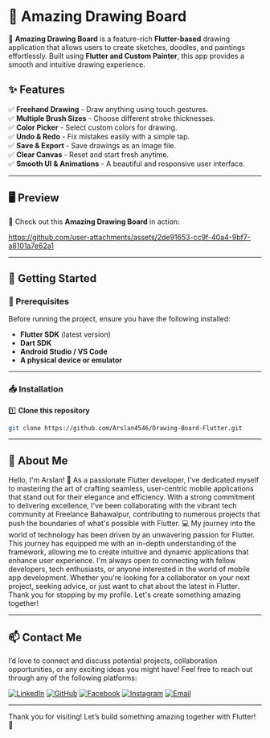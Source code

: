 # 🎨 Amazing Drawing Board 



🚀 **Amazing Drawing Board** is a feature-rich **Flutter-based** drawing application that allows users to create sketches, doodles, and paintings effortlessly. Built using **Flutter and Custom Painter**, this app provides a smooth and intuitive drawing experience.  

## ✨ Features  

✅ **Freehand Drawing** - Draw anything using touch gestures.  
✅ **Multiple Brush Sizes** - Choose different stroke thicknesses.  
✅ **Color Picker** - Select custom colors for drawing.  
✅ **Undo & Redo** - Fix mistakes easily with a simple tap.  
✅ **Save & Export** - Save drawings as an image file.  
✅ **Clear Canvas** - Reset and start fresh anytime.  
✅ **Smooth UI & Animations** - A beautiful and responsive user interface.  

---

## 🖥️ **Preview**  

🔹 Check out this **Amazing Drawing Board** in action:  



https://github.com/user-attachments/assets/2de91653-cc9f-40a4-9bf7-a8101a7e62a1


---

## 🚀 **Getting Started**  

### 🔧 Prerequisites  

Before running the project, ensure you have the following installed:  

- **Flutter SDK** (latest version)  
- **Dart SDK**  
- **Android Studio / VS Code**  
- **A physical device or emulator**  

---

### 📥 Installation  

1️⃣ **Clone this repository**  
```sh
git clone https://github.com/Arslan4546/Drawing-Board-Flutter.git

```
---
## 🚀 About Me
Hello, I'm Arslan! 👋 As a passionate Flutter developer, I've dedicated myself to mastering the art of crafting seamless, user-centric mobile applications that stand out for their elegance and efficiency. With a strong commitment to delivering excellence, I've been collaborating with the vibrant tech community at Freelance Bahawalpur, contributing to numerous projects that push the boundaries of what's possible with Flutter. 💻 My journey into the world of technology has been driven by an unwavering passion for Flutter. This journey has equipped me with an in-depth understanding of the framework, allowing me to create intuitive and dynamic applications that enhance user experience. I'm always open to connecting with fellow developers, tech enthusiasts, or anyone interested in the world of mobile app development. Whether you're looking for a collaborator on your next project, seeking advice, or just want to chat about the latest in Flutter. Thank you for stopping by my profile. Let's create something amazing together!

---
## 📫 Contact Me

I’d love to connect and discuss potential projects, collaboration opportunities, or any exciting ideas you might have! Feel free to reach out through any of the following platforms:

[![LinkedIn](https://img.shields.io/badge/-LinkedIn-blue?style=flat-square&logo=linkedin&logoColor=white)](https://www.linkedin.com/in/arslan4546/)
[![GitHub](https://img.shields.io/badge/-GitHub-black?style=flat-square&logo=github&logoColor=white)](https://github.com/Arslan4546)
[![Facebook](https://img.shields.io/badge/-Facebook-1877F2?style=flat-square&logo=facebook&logoColor=white)](https://www.facebook.com/Arslan4546)
[![Instagram](https://img.shields.io/badge/-Instagram-E4405F?style=flat-square&logo=instagram&logoColor=white)](https://www.instagram.com/arslantariq4546)
[![Email](https://img.shields.io/badge/-Email-D14836?style=flat-square&logo=gmail&logoColor=white)](mailto:arslantariq4546@gmail.com)

---

Thank you for visiting! Let’s build something amazing together with Flutter! 🌟 

